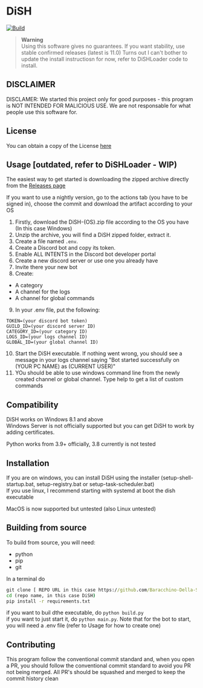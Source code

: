 # DiSH
[![Build](https://github.com/LDevs-Team/DiSH/actions/workflows/main.yml/badge.svg)](https://github.com/LDevs-Team/DiSH/actions/workflows/main.yml)

> **Warning**  
> Using this software gives no guarantees. If you want stability, use stable confirmed releases (latest is 11.0)
> Turns out I can't bother to update the install instructiosn for now, refer to DiSHLoader code to install.

## DISCLAIMER
DISCLAMER: We started this project only for good purposes - this program is NOT INTENDED FOR MALICIOUS USE. We are not responsable for what people use this software for.

## License

You can obtain a copy of the License [here](LICENSE)

## Usage [outdated, refer to DiSHLoader - WIP)
The easiest way to get started is downloading the zipped archive directly from the [Releases page](https://github.com/LDevs-Team/DiSH/releases/latest)

If you want to use a nightly version, go to the actions tab (you have to be signed in), choose the commit and download the artifact according to your OS

1. Firstly, download the DiSH-{OS}.zip file according to the OS you have (In this case Windows)
2. Unzip the archive, you will find a DiSH zipped folder, extract it.
3. Create a file named `.env`.
4. Create a Discord bot and copy its token.
5. Enable ALL INTENTS in the Discord bot developer portal
6. Create a new discord server or use one you already have
7. Invite there your new bot
8. Create:
- A category
- A channel for the logs
- A channel for global commands
9. In your .env file, put the following:
```env
TOKEN=(your discord bot token)
GUILD_ID=(your discord server ID)
CATEGORY_ID=(your category ID)
LOGS_ID=(your logs channel ID)
GLOBAL_ID=(your global channel ID)
```
10. Start the DiSH executable. If nothing went wrong, you should see a message in your logs channel saying "Bot started successfully on (YOUR PC NAME) as (CURRENT USER)"
11. YOu should be able to use windows command line from the newly created channel or global channel. Type help to get a list of custom commands

## Compatibility
DiSH works on Windows 8.1 and above
<br>Windows Server is not officially supported but you can get DiSH to work by adding certificates.

Python works from 3.9+ officially, 3.8 currently is not tested

## Installation
If you are on windows, you can install DiSH using the installer (setup-shell-startup.bat, setup-registry.bat or setup-task-scheduler.bat)
<br>If you use linux, I recommend starting with systemd at boot the dish executable

MacOS is now supported but untested (also Linux untested)

## Building from source
To build from source, you will need: 
- python
- pip
- git

In a terminal do 
``` bat
git clone [ REPO URL in this case https://github.com/Baracchino-Della-Scuola/DiSH ]
cd (repo name, in this case DiSH)
pip install -r requirements.txt
```
if you want to buil dthe executable, do `python build.py`<br>
if you want to just start it, do `python main.py`. Note that for the bot to start, you will need a .env file (refer to Usage for how to create one)


## Contributing
This program follow the conventional commit standard and, when you open a PR, you should follow the conventional commit standard to avoid you PR not being merged. All PR's should be squashed and merged to keep the commit history clean

